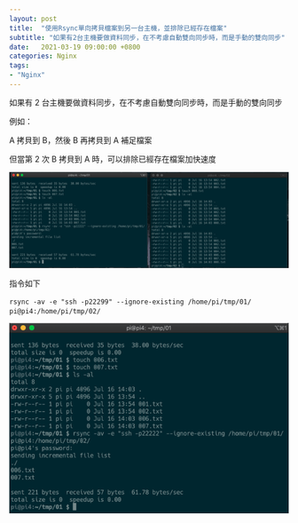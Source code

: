 ```yaml
---
layout: post
title:  "使用Rsync單向拷貝檔案到另一台主機，並排除已經存在檔案"
subtitle: "如果有2台主機要做資料同步，在不考慮自動雙向同步時，而是手動的雙向同步"
date:   2021-03-19 09:00:00 +0800
categories: Nginx
tags:
- "Nginx"
---
```


如果有 2 台主機要做資料同步，在不考慮自動雙向同步時，而是手動的雙向同步

例如：

A 拷貝到 B，然後 B 再拷貝到 A 補足檔案

但當第 2 次 B 拷貝到 A 時，可以排除已經存在檔案加快速度

![](/images/medium/1__GM0oHAXKMtiRclm0o__A1Kg.png)

指令如下

`rsync -av -e "ssh -p22299" --ignore-existing /home/pi/tmp/01/ pi@pi4:/home/pi/tmp/02/`

![](/images/medium/1__VzXTJv0B__x2DBubuoo0zzA.png)
